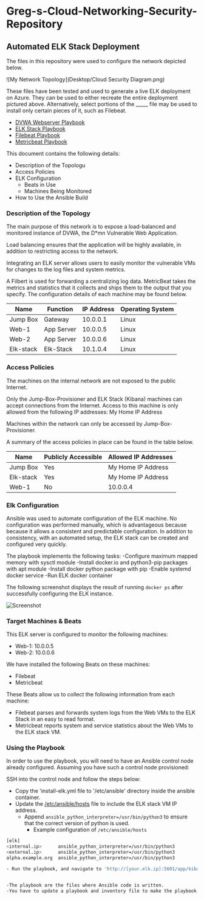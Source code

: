 # Greg-s-Cloud-Networking-Security-Repository
## Automated ELK Stack Deployment

The files in this repository were used to configure the network depicted below.

![My Network Topology](Desktop/Cloud Security Diagram.png)

These files have been tested and used to generate a live ELK deployment on Azure. They can be used to either recreate the entire deployment pictured above. Alternatively, select portions of the _____ file may be used to install only certain pieces of it, such as Filebeat.

- [DVWA Webserver Playbook](/etc/ansible/ansible-activityplaybook.yml)
- [ELK Stack Playbook](/etc/ansible/install-elk.yml)
- [Filebeat Playbook](/etc/ansible/filebeat-playbook.yml)
- [Metricbeat Playbook](/etc/ansible/metricbeat-playbook.yml)

This document contains the following details:
- Description of the Topologu
- Access Policies
- ELK Configuration
  - Beats in Use
  - Machines Being Monitored
- How to Use the Ansible Build


### Description of the Topology

The main purpose of this network is to expose a load-balanced and monitored instance of DVWA, the D*mn Vulnerable Web Application.

Load balancing ensures that the application will be highly available, in addition to restricting access to the network.

Integrating an ELK server allows users to easily monitor the vulnerable VMs for changes to the log files and system metrics.

A Filbert is used for forwarding a centralizing log data.
MetricBeat takes the metrics and statistics that it collects and ships them to the output that you specify.
The configuration details of each machine may be found below.

| Name     | Function | IP Address | Operating System |
|----------|----------|------------|------------------|
| Jump Box | Gateway  | 10.0.0.1   | Linux            |
| Web-1    |App Server| 10.0.0.5   | Linux            |
| Web-2    |App Server| 10.0.0.6   | Linux            |
| Elk-stack|Elk-Stack | 10.1.0.4   | Linux            |

### Access Policies

The machines on the internal network are not exposed to the public Internet. 

Only the Jump-Box-Provisioner and ELK Stack (Kibana) machines can accept connections from the Internet. Access to this machine is only allowed from the following IP addresses:
My Home IP Address


Machines within the network can only be accessed by Jump-Box-Provisioner.


A summary of the access policies in place can be found in the table below.

| Name     | Publicly Accessible | Allowed IP Addresses |
|----------|---------------------|----------------------|
| Jump Box | Yes                 | My Home IP Address   |
| Elk-stack| Yes                 | My Home IP Address   |
| Web-1    | No                  | 10.0.0.4             |

### Elk Configuration

Ansible was used to automate configuration of the ELK machine. No configuration was performed manually, which is advantageous because because it allows a consistent and predictable configuration. In addition to consistency, with an automated setup, the ELK stack can be created and configured very quickly.


The playbook implements the following tasks:
-Configure maximum mapped memory with sysctl module
-Install docker.io and python3-pip packages with apt module
-Install docker python package with pip
-Enable systemd docker service
-Run ELK docker container

The following screenshot displays the result of running `docker ps` after successfully configuring the ELK instance.

![Screenshot](Desktop/output-docker-ps.png)

### Target Machines & Beats
This ELK server is configured to monitor the following machines:
- Web-1: 10.0.0.5
- Web-2: 10.0.0.6

We have installed the following Beats on these machines:
- Filebeat
- Metricbeat

These Beats allow us to collect the following information from each machine:
- Filebeat parses and forwards system logs from the Web VMs to the ELK Stack in an easy to read format.
- Metricbeat reports system and service statistics about the Web VMs to the ELK stack VM.

### Using the Playbook
In order to use the playbook, you will need to have an Ansible control node already configured. Assuming you have such a control node provisioned: 

SSH into the control node and follow the steps below:
- Copy the 'install-elk.yml file to '/etc/ansible'
	directory inside the ansible container.
- Update the [/etc/ansible/hosts](Ansible/hosts) file to include the ELK stack VM IP address.
  - Append `ansible_python_interpreter=/usr/bin/python3` to ensure that the
      correct version of python is used.
    - Example configuration of `/etc/ansible/hosts`
```bash
[elk]
<internal.ip>      ansible_python_interpreter=/usr/bin/python3
<external.ip>      ansible_python_interpreter=/usr/bin/python3
alpha.example.org  ansible_python_interpreter=/usr/bin/python3

- Run the playbook, and navigate to 'http://[your.elk.ip]:5601/app/kibana.' to check that the installation worked as expected.


-The playbook are the files where Ansible code is written.
-You have to update a playbook and inventory file to make the playbook run on a specific machine.
